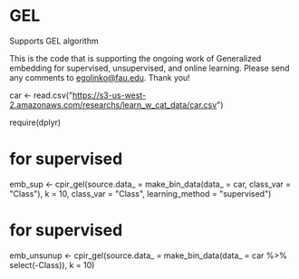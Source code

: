 # GEL
Supports GEL algorithm

This is the code that is supporting the ongoing work of Generalized embedding for supervised, unsupervised, and online learning. Please send any comments to egolinko@fau.edu. Thank you!


car <- read.csv("https://s3-us-west-2.amazonaws.com/researchs/learn_w_cat_data/car.csv")

require(dplyr)

# for supervised
emb_sup <- cpir_gel(source.data_ = make_bin_data(data_ = car, class_var = "Class"), k = 10, class_var = "Class", learning_method = "supervised")


# for supervised
emb_unsunup <- cpir_gel(source.data_ = make_bin_data(data_ = car %>% select(-Class)), k = 10)
